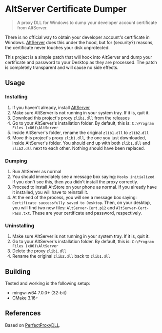 # AltServer Certificate Dumper

> A proxy DLL for Windows to dump your developer account certificate from AltServer.

There is no official way to obtain your developer account's certificate in Windows. [AltServer](https://altstore.io/) does this under the hood, but for (security?) reasons, the certificate never touches your disk unprotected.

This project is a simple patch that will hook into AltServer and dump your certificate and password to your Desktop as they are processed. The patch is completely transparent and will cause no side effects.

## Usage

### Installing

1. If you haven't already, install [AltServer](https://altstore.io/)
2. Make sure AltServer is not running in your system tray. If it is, quit it.
3. Download this project's proxy `zlib1.dll` from the [releases](https://github.com/SignTools/altserver-cert-dumper/releases)
4. Go to your AltServer's installation folder. By default, this is: `C:\Program Files (x86)\AltServer`
5. Inside AltServer's folder, rename the original `zlib1.dll` to `zlib2.dll`
6. Move this project's proxy `zlib1.dll`, the one you just downloaded, inside AltServer's folder. You should end up with both `zlib1.dll` and `zlib2.dll` next to each other. Nothing should have been replaced.

### Dumping

1. Run AltServer as normal
2. You should immediately see a message box saying: `Hooks initialized`. If you don't see this, then you didn't install the proxy correctly.
3. Proceed to install AltStore on your phone as normal. If you already have it installed, you will have to reinstall it.
4. At the end of the process, you will see a message box saying: `Certificate successfully saved to Desktop`. Then, on your desktop, you will find two new files: `AltServer-Cert.p12` and `AltServer-Cert-Pass.txt`. These are your certificate and password, respectively.

### Uninstalling

1. Make sure AltServer is not running in your system tray. If it is, quit it.
2. Go to your AltServer's installation folder. By default, this is: `C:\Program Files (x86)\AltServer`
3. Delete the proxy `zlib1.dll`
4. Rename the original `zlib2.dll` back to `zlib1.dll`

## Building

Tested and working is the following setup:

- mingw-w64 7.0.0+ (32-bit)
- CMake 3.16+

## References

Based on [PerfectProxyDLL](https://github.com/ViRb3/PerfectProxyDLL).
